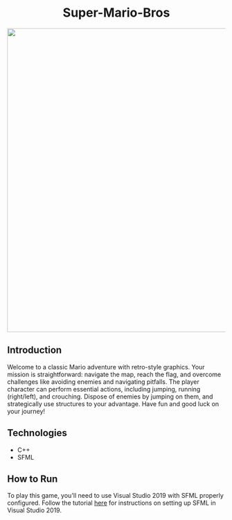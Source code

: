 <h1 align="center">Super-Mario-Bros</h1>
<p align="center">
  <img src="mario_demo.gif" width="700">
</p>

## Introduction

Welcome to a classic Mario adventure with retro-style graphics. Your mission is straightforward: navigate the map, reach the flag, and overcome challenges like avoiding enemies and navigating pitfalls. The player character can perform essential actions, including jumping, running (right/left), and crouching. Dispose of enemies by jumping on them, and strategically use structures to your advantage. Have fun and good luck on your journey!

## Technologies

* C++
* SFML

## How to Run

To play this game, you'll need to use Visual Studio 2019 with SFML properly configured. Follow the tutorial [here](https://www.youtube.com/watch?v=YfMQyOw1zik&t=104s) for instructions on setting up SFML in Visual Studio 2019.

